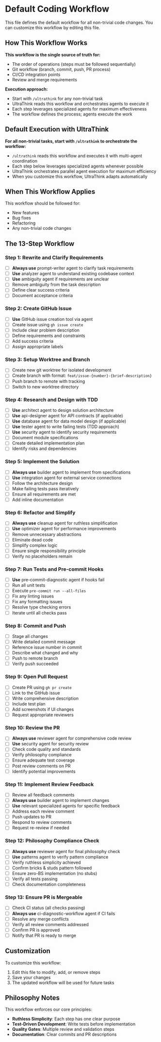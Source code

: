 # Default Coding Workflow

This file defines the default workflow for all non-trivial code changes.
You can customize this workflow by editing this file.

## How This Workflow Works

**This workflow is the single source of truth for:**

- The order of operations (steps must be followed sequentially)
- Git workflow (branch, commit, push, PR process)
- CI/CD integration points
- Review and merge requirements

**Execution approach:**

- Start with `/ultrathink` for any non-trivial task
- UltraThink reads this workflow and orchestrates agents to execute it
- Each step leverages specialized agents for maximum effectiveness
- The workflow defines the process; agents execute the work

## Default Execution with UltraThink

**For all non-trivial tasks, start with `/ultrathink` to orchestrate the workflow:**

- `/ultrathink` reads this workflow and executes it with multi-agent coordination
- Each step below leverages specialized agents whenever possible
- UltraThink orchestrates parallel agent execution for maximum efficiency
- When you customize this workflow, UltraThink adapts automatically

## When This Workflow Applies

This workflow should be followed for:

- New features
- Bug fixes
- Refactoring
- Any non-trivial code changes

## The 13-Step Workflow

### Step 1: Rewrite and Clarify Requirements

- [ ] **Always use** prompt-writer agent to clarify task requirements
- [ ] **Use** analyzer agent to understand existing codebase context
- [ ] **Use** ambiguity agent if requirements are unclear
- [ ] Remove ambiguity from the task description
- [ ] Define clear success criteria
- [ ] Document acceptance criteria

### Step 2: Create GitHub Issue

- [ ] **Use** GitHub issue creation tool via agent
- [ ] Create issue using `gh issue create`
- [ ] Include clear problem description
- [ ] Define requirements and constraints
- [ ] Add success criteria
- [ ] Assign appropriate labels

### Step 3: Setup Worktree and Branch

- [ ] Create new git worktree for isolated development
- [ ] Create branch with format: `feat/issue-{number}-{brief-description}`
- [ ] Push branch to remote with tracking
- [ ] Switch to new worktree directory

### Step 4: Research and Design with TDD

- [ ] **Use** architect agent to design solution architecture
- [ ] **Use** api-designer agent for API contracts (if applicable)
- [ ] **Use** database agent for data model design (if applicable)
- [ ] **Use** tester agent to write failing tests (TDD approach)
- [ ] **Use** security agent to identify security requirements
- [ ] Document module specifications
- [ ] Create detailed implementation plan
- [ ] Identify risks and dependencies

### Step 5: Implement the Solution

- [ ] **Always use** builder agent to implement from specifications
- [ ] **Use** integration agent for external service connections
- [ ] Follow the architecture design
- [ ] Make failing tests pass iteratively
- [ ] Ensure all requirements are met
- [ ] Add inline documentation

### Step 6: Refactor and Simplify

- [ ] **Always use** cleanup agent for ruthless simplification
- [ ] **Use** optimizer agent for performance improvements
- [ ] Remove unnecessary abstractions
- [ ] Eliminate dead code
- [ ] Simplify complex logic
- [ ] Ensure single responsibility principle
- [ ] Verify no placeholders remain

### Step 7: Run Tests and Pre-commit Hooks

- [ ] **Use** pre-commit-diagnostic agent if hooks fail
- [ ] Run all unit tests
- [ ] Execute `pre-commit run --all-files`
- [ ] Fix any linting issues
- [ ] Fix any formatting issues
- [ ] Resolve type checking errors
- [ ] Iterate until all checks pass

### Step 8: Commit and Push

- [ ] Stage all changes
- [ ] Write detailed commit message
- [ ] Reference issue number in commit
- [ ] Describe what changed and why
- [ ] Push to remote branch
- [ ] Verify push succeeded

### Step 9: Open Pull Request

- [ ] Create PR using `gh pr create`
- [ ] Link to the GitHub issue
- [ ] Write comprehensive description
- [ ] Include test plan
- [ ] Add screenshots if UI changes
- [ ] Request appropriate reviewers

### Step 10: Review the PR

- [ ] **Always use** reviewer agent for comprehensive code review
- [ ] **Use** security agent for security review
- [ ] Check code quality and standards
- [ ] Verify philosophy compliance
- [ ] Ensure adequate test coverage
- [ ] Post review comments on PR
- [ ] Identify potential improvements

### Step 11: Implement Review Feedback

- [ ] Review all feedback comments
- [ ] **Always use** builder agent to implement changes
- [ ] **Use** relevant specialized agents for specific feedback
- [ ] Address each review comment
- [ ] Push updates to PR
- [ ] Respond to review comments
- [ ] Request re-review if needed

### Step 12: Philosophy Compliance Check

- [ ] **Always use** reviewer agent for final philosophy check
- [ ] **Use** patterns agent to verify pattern compliance
- [ ] Verify ruthless simplicity achieved
- [ ] Confirm bricks & studs pattern followed
- [ ] Ensure zero-BS implementation (no stubs)
- [ ] Verify all tests passing
- [ ] Check documentation completeness

### Step 13: Ensure PR is Mergeable

- [ ] Check CI status (all checks passing)
- [ ] **Always use** ci-diagnostic-workflow agent if CI fails
- [ ] Resolve any merge conflicts
- [ ] Verify all review comments addressed
- [ ] Confirm PR is approved
- [ ] Notify that PR is ready to merge

## Customization

To customize this workflow:

1. Edit this file to modify, add, or remove steps
2. Save your changes
3. The updated workflow will be used for future tasks

## Philosophy Notes

This workflow enforces our core principles:

- **Ruthless Simplicity**: Each step has one clear purpose
- **Test-Driven Development**: Write tests before implementation
- **Quality Gates**: Multiple review and validation steps
- **Documentation**: Clear commits and PR descriptions
